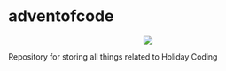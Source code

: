# adventofcode
<p align="center">
<img src ="https://img.shields.io/github/issues/aashek/adventofcode?style=for-the-badge&logo=appveyor">
</p>

Repository for storing all things related to Holiday Coding

